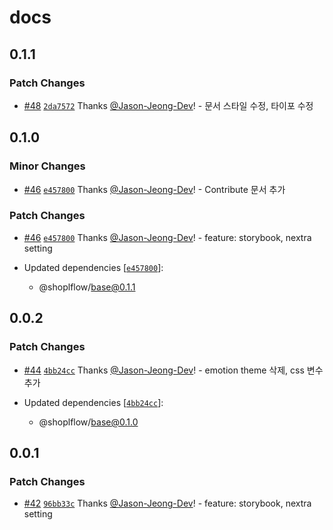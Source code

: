 # docs

## 0.1.1

### Patch Changes

- [#48](https://github.com/shopl/shoplflow/pull/48) [`2da7572`](https://github.com/shopl/shoplflow/commit/2da757242cf92eef9e1cdf92fef7dcf9297b9fc9) Thanks [@Jason-Jeong-Dev](https://github.com/Jason-Jeong-Dev)! - 문서 스타일 수정, 타이포 수정

## 0.1.0

### Minor Changes

- [#46](https://github.com/shopl/shoplflow/pull/46) [`e457800`](https://github.com/shopl/shoplflow/commit/e4578000408a8c5f825d82e3fc4c2b70244f8a08) Thanks [@Jason-Jeong-Dev](https://github.com/Jason-Jeong-Dev)! - Contribute 문서 추가

### Patch Changes

- [#46](https://github.com/shopl/shoplflow/pull/46) [`e457800`](https://github.com/shopl/shoplflow/commit/e4578000408a8c5f825d82e3fc4c2b70244f8a08) Thanks [@Jason-Jeong-Dev](https://github.com/Jason-Jeong-Dev)! - feature: storybook, nextra setting

- Updated dependencies [[`e457800`](https://github.com/shopl/shoplflow/commit/e4578000408a8c5f825d82e3fc4c2b70244f8a08)]:
  - @shoplflow/base@0.1.1

## 0.0.2

### Patch Changes

- [#44](https://github.com/shopl/shoplflow/pull/44) [`4bb24cc`](https://github.com/shopl/shoplflow/commit/4bb24cc34266075c5cd4a0fa2b59b886cc864ef6) Thanks [@Jason-Jeong-Dev](https://github.com/Jason-Jeong-Dev)! - emotion theme 삭제, css 변수 추가

- Updated dependencies [[`4bb24cc`](https://github.com/shopl/shoplflow/commit/4bb24cc34266075c5cd4a0fa2b59b886cc864ef6)]:
  - @shoplflow/base@0.1.0

## 0.0.1

### Patch Changes

- [#42](https://github.com/shopl/shoplflow/pull/42) [`96bb33c`](https://github.com/shopl/shoplflow/commit/96bb33c9e31028199bdcbb9ce956e3bcf443fac3) Thanks [@Jason-Jeong-Dev](https://github.com/Jason-Jeong-Dev)! - feature: storybook, nextra setting
